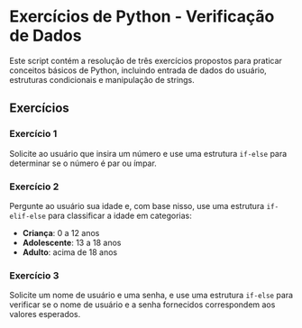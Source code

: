 # Exercícios de Python - Verificação de Dados

Este script contém a resolução de três exercícios propostos para praticar conceitos básicos de Python, incluindo entrada de dados do usuário, estruturas condicionais e manipulação de strings.

## Exercícios

### Exercício 1
Solicite ao usuário que insira um número e use uma estrutura `if-else` para determinar se o número é par ou ímpar.

### Exercício 2
Pergunte ao usuário sua idade e, com base nisso, use uma estrutura `if-elif-else` para classificar a idade em categorias:
- **Criança**: 0 a 12 anos
- **Adolescente**: 13 a 18 anos
- **Adulto**: acima de 18 anos

### Exercício 3
Solicite um nome de usuário e uma senha, e use uma estrutura `if-else` para verificar se o nome de usuário e a senha fornecidos correspondem aos valores esperados.
